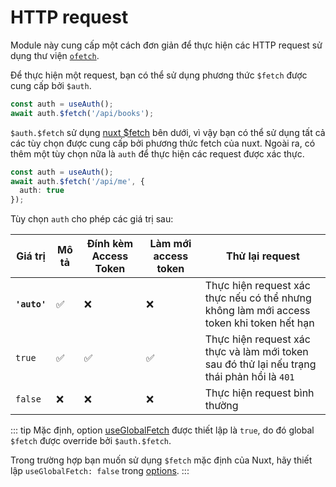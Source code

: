 # HTTP request

Module này cung cấp một cách đơn giản để thực hiện các HTTP request sử dụng thư viện [`ofetch`](https://github.com/unjs/ofetch).

Để thực hiện một request, bạn có thể sử dụng phương thức `$fetch` được cung cấp bởi `$auth`.

```ts
const auth = useAuth();
await auth.$fetch('/api/books');
```

`$auth.$fetch` sử dụng [nuxt $fetch](https://nuxt.com/docs/api/utils/dollarfetch) bên dưới, vì vậy bạn có thể sử dụng tất cả các tùy chọn được cung cấp bởi phương thức fetch của nuxt. Ngoài ra, có thêm một tùy chọn nữa là `auth` để thực hiện các request được xác thực.

```ts
const auth = useAuth();
await auth.$fetch('/api/me', {
  auth: true
});
```

Tùy chọn `auth` cho phép các giá trị sau:

| Giá trị | Mô tả | Đính kèm Access Token | Làm mới access token | Thử lại request |
| --- | --- | --- | --- | --- |
| **`'auto'`** | ✅ | ❌ | ❌ | Thực hiện request xác thực nếu có thể nhưng không làm mới access token khi token hết hạn |
| `true` | ✅ | ✅ | ✅ | Thực hiện request xác thực và làm mới token sau đó thử lại nếu trạng thái phản hồi là `401` |
| `false` | ❌ | ❌ | ❌ | Thực hiện request bình thường |

::: tip
Mặc định, option [useGlobalFetch](/vi/api/options.html#useglobalfetch) được thiết lập là `true`, do đó global `$fetch` được override bởi `$auth.$fetch`.

Trong trường hợp bạn muốn sử dụng `$fetch` mặc định của Nuxt, hãy thiết lập `useGlobalFetch: false` trong [options](/options).
:::
